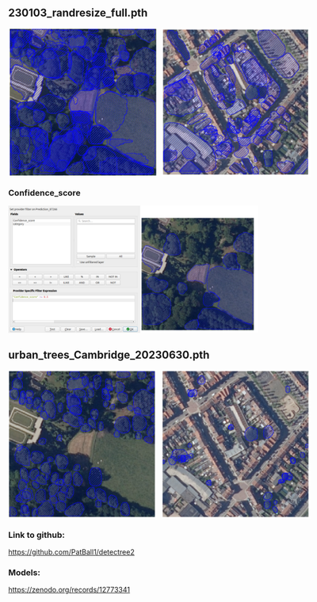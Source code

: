 ## 230103_randresize_full.pth
<div style="display: flex; gap: 10px;">
    <img src="./img/First.png" alt="first model" width="300px">
    <img src="./img/First2.png" alt="first model" width="300px">
</div>


### Confidence_score
![Confidence_score](./img/ConfScore.png)

## urban_trees_Cambridge_20230630.pth
<div style="display: flex; gap: 10px;">
    <img src="./img/Model2.0.png" alt="second model" width="300px">
    <img src="./img/model2.1.png" alt="second model" width="300px">
</div>

### Link to github: 
https://github.com/PatBall1/detectree2 

### Models:
https://zenodo.org/records/12773341
